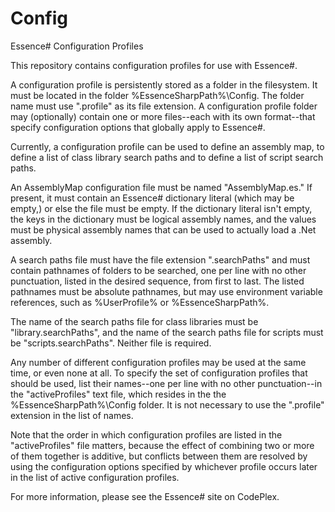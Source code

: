Config
======

Essence# Configuration Profiles

This repository contains configuration profiles for use with Essence#.

A configuration profile is persistently stored as a folder in the filesystem. 
It must be located in the folder %EssenceSharpPath%\Config. The folder name must 
use ".profile" as its file extension. A configuration profile folder may 
(optionally) contain one or more files--each with its own format--that specify 
configuration options that globally apply to Essence#.

Currently, a configuration profile can be used to define an assembly map,
to define a list of class library search paths and to define a list of script
search paths. 

An AssemblyMap configuration file must be named "AssemblyMap.es." If present, 
it must contain an Essence# dictionary literal (which may be empty,) or else 
the file must be empty. If the dictionary literal isn't empty, the keys in the 
dictionary must be logical assembly names, and the values must be physical 
assembly names that can be used to actually load a .Net assembly.

A search paths file must have the file extension ".searchPaths" and must contain
pathnames of folders to be searched, one per line with no other punctuation, 
listed in the desired sequence, from first to last. The listed pathnames must
be absolute pathnames, but may use environment variable references, such as
%UserProfile% or %EssenceSharpPath%.

The name of the search paths file for class libraries must be "library.searchPaths",
and the name of the search paths file for scripts must be "scripts.searchPaths".
Neither file is required.

Any number of different configuration profiles may be used at the same time, 
or even none at all. To specify the set of configuration profiles that should be
used, list their names--one per line with no other punctuation--in the 
"activeProfiles" text file, which resides in the the %EssenceSharpPath%\Config 
folder. It is not necessary to use the ".profile" extension in the list of names. 

Note that the order in which configuration profiles are listed in the 
"activeProfiles" file matters, because the effect of combining two or more of 
them together is additive, but conflicts between them are resolved by using the 
configuration options specified by whichever profile occurs later in the list of 
active configuration profiles.

For more information, please see the Essence# site on CodePlex.

